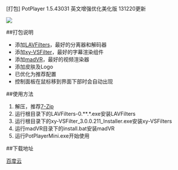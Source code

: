 [打包] PotPlayer 1.5.43031 英文增强优化美化版 131220更新

![](./image/0001.png)

##打包说明

- 添加[LAVFilters](http://forum.doom9.org/showthread.php?t=156191)，最好的分离器和解码器
- 添加[xy-VSFilter](https://code.google.com/p/xy-vsfilter/)，最好的字幕渲染组件
- 添加[madVR](http://forum.doom9.org/showthread.php?t=146228)，最好的视频渲染器
- 添加皮肤及Logo
- 已优化为推荐配置
- 控制面板在鼠标移到界面下部时会自动出现

##使用方法

1. 解压，推荐[7-Zip](http://www.7-zip.org/)
2. 运行根目录下的LAVFilters-0.**.*.exe安装LAVFilters
3. 运行根目录下的xy-VSFilter_3.0.0.211_Installer.exe安装xy-VSFilters
4. 运行madVR目录下的install.bat安装madVR
5. 运行PotPlayerMini.exe开始使用

##下载地址

[百度云](http://pan.baidu.com/s/1pJHcgn5)

